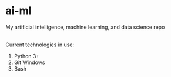 # ai-ml
My artificial intelligence, machine learning, and data science repo<br><br>

Current technologies in use:<br>

<ol>
<li>Python 3+</li>
<li>Git Windows</li>
<li>Bash</li>
</ol>